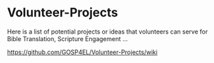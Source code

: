 # Volunteer-Projects


Here is a list of potential projects or ideas that volunteers can serve for Bible Translation, Scripture Engagement ...

https://github.com/GOSP4EL/Volunteer-Projects/wiki
